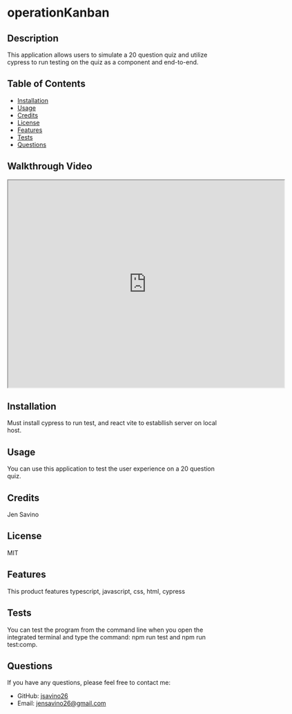 # operationKanban
  
  
  ## Description
  This application allows users to simulate a 20 question quiz and utilize cypress to run testing on the quiz as a component and end-to-end. 
  
  ## Table of Contents
  - [Installation](#installation)
  - [Usage](#usage)
  - [Credits](#credits)
  - [License](#license)
  - [Features](#features)
  - [Tests](#tests)
  - [Questions](#questions)

## Walkthrough Video

<iframe src="https://drive.google.com/file/d/1OmcYfb_s9WR4Cq9i2cDCQxqWB_TZJrBd/preview" width="640" height="480"></iframe>

  
  ## Installation
  Must install cypress to run test, and react vite to establlish server on local host. 
  
  ## Usage
  You can use this application to test the user experience on a 20 question quiz. 
  
  ## Credits
  Jen Savino
  
  ## License
  MIT
  
  ## Features
  This product features typescript, javascript, css, html, cypress
  
  ## Tests
  You can test the program from the command line when you open the integrated terminal and type the command: npm run test and npm run test:comp. 
  
  ## Questions
  If you have any questions, please feel free to contact me:
  
  - GitHub: [jsavino26](https://github.com/jsavino26)
  - Email: jensavino26@gmail.com